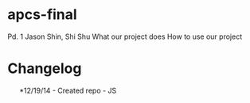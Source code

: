 apcs-final
==========

Pd. 1
Jason Shin, Shi Shu
What our project does
How to use our project

Changelog
==========
<ul>
*12/19/14 - Created repo - JS
</ul>
